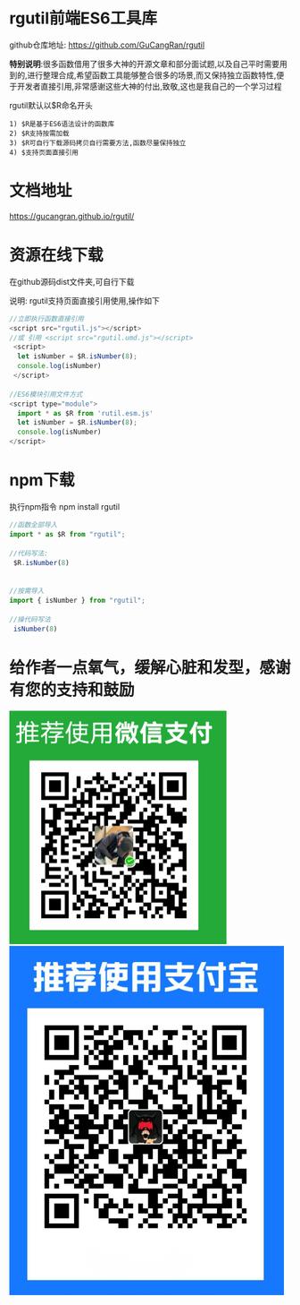 # rgutil前端ES6工具库

github仓库地址: https://github.com/GuCangRan/rgutil

**特别说明**:很多函数借用了很多大神的开源文章和部分面试题,以及自己平时需要用到的,进行整理合成,希望函数工具能够整合很多的场景,而又保持独立函数特性,便于开发者直接引用,非常感谢这些大神的付出,致敬,这也是我自己的一个学习过程

rgutil默认以$R命名开头
```
1) $R是基于ES6语法设计的函数库
2) $R支持按需加载
3) $R可自行下载源码拷贝自行需要方法,函数尽量保持独立
4) $支持页面直接引用
```

# 文档地址
 https://gucangran.github.io/rgutil/

# 资源在线下载
在github源码dist文件夹,可自行下载

说明: rgutil支持页面直接引用使用,操作如下

```javascript
//立即执行函数直接引用
<script src="rgutil.js"></script>
//或 引用 <script src="rgutil.umd.js"></script>
 <script>
  let isNumber = $R.isNumber(8);
  console.log(isNumber)
 </script>

//ES6模块引用文件方式
<script type="module">
  import * as $R from 'rutil.esm.js'
  let isNumber = $R.isNumber(8);
  console.log(isNumber)
</script>

```




# npm下载

执行npm指令
npm install rgutil

```javascript
//函数全部导入
import * as $R from "rgutil";

//代码写法:
 $R.isNumber(8)


//按需导入
import { isNumber } from "rgutil";

//操代码写法
 isNumber(8)

```



# 给作者一点氧气，缓解心脏和发型，感谢有您的支持和鼓励

![weixin](./src/assets/weixin.png)
![zhifubao](./src/assets/zhifubao.png)
